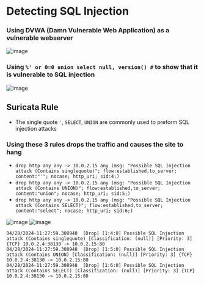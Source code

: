 # Detecting SQL Injection
### Using DVWA (Damn Vulnerable Web Application) as a vulnerable webserver
![image](https://github.com/goodopsec/SIEM-Network/assets/37912203/f6569eb0-75ad-4213-b515-65cd2518ddbd)
### Using ``%' or 0=0 union select null, version() #`` to show that it is vulnerable to SQL injection
![image](https://github.com/goodopsec/SIEM-Network/assets/37912203/b31e80f2-32d8-4f24-8720-490c2956b469)

## Suricata Rule
- The single quote ``'``, ``SELECT``, ``UNION`` are commonly used to preform SQL injection attacks
### Using these 3 rules drops the traffic and causes the site to hang
- ``drop http any any -> 10.0.2.15 any (msg: "Possible SQL Injection attack (Contains singlequote)"; flow:established,to_server; content:"'"; nocase; http_uri; sid:4;)``
- ``drop http any any -> 10.0.2.15 any (msg: "Possible SQL Injection attack (Contains UNION)"; flow:established,to_server; content:"union"; nocase; http_uri; sid:5;)``
- ``drop http any any -> 10.0.2.15 any (msg: "Possible SQL Injection attack (Contains SELECT)"; flow:established,to_server; content:"select"; nocase; http_uri; sid:6;)``

![image](https://github.com/goodopsec/SIEM-Network/assets/37912203/0d85a987-bb38-4040-bab5-36a90e64051d)
![image](https://github.com/goodopsec/SIEM-Network/assets/37912203/303bf774-2b02-4846-8a02-d439fe2166ed)

``04/28/2024-11:27:59.308948  [Drop] [1:4:0] Possible SQL Injection attack (Contains singlequote) [Classification: (null)] [Priority: 3] {TCP} 10.0.2.4:38130 -> 10.0.2.15:80`` <br>
``04/28/2024-11:27:59.308948  [Drop] [1:5:0] Possible SQL Injection attack (Contains UNION) [Classification: (null)] [Priority: 3] {TCP} 10.0.2.4:38130 -> 10.0.2.15:80`` <br>
``04/28/2024-11:27:59.308948  [Drop] [1:6:0] Possible SQL Injection attack (Contains SELECT) [Classification: (null)] [Priority: 3] {TCP} 10.0.2.4:38130 -> 10.0.2.15:80``

